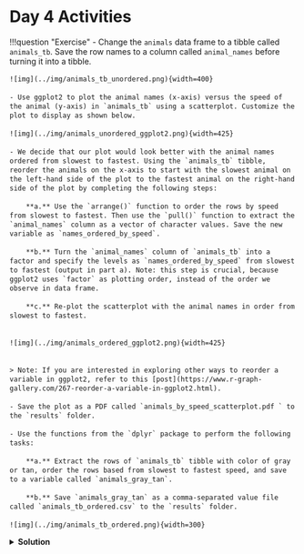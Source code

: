 # Day 4 Activities

!!!question "Exercise"
	- Change the `animals` data frame to a tibble called `animals_tb`. Save the row names to a column called `animal_names` before turning it into a tibble.

	![img](../img/animals_tb_unordered.png){width=400}
	
	- Use ggplot2 to plot the animal names (x-axis) versus the speed of the animal (y-axis) in `animals_tb` using a scatterplot. Customize the plot to display as shown below.

  	![img](../img/animals_unordered_ggplot2.png){width=425}

	- We decide that our plot would look better with the animal names ordered from slowest to fastest. Using the `animals_tb` tibble, reorder the animals on the x-axis to start with the slowest animal on the left-hand side of the plot to the fastest animal on the right-hand side of the plot by completing the following steps:

		**a.** Use the `arrange()` function to order the rows by speed from slowest to fastest. Then use the `pull()` function to extract the `animal_names` column as a vector of character values. Save the new variable as `names_ordered_by_speed`.

		**b.** Turn the `animal_names` column of `animals_tb` into a factor and specify the levels as `names_ordered_by_speed` from slowest to fastest (output in part a). Note: this step is crucial, because ggplot2 uses `factor` as plotting order, instead of the order we observe in data frame.
	
		**c.** Re-plot the scatterplot with the animal names in order from slowest to fastest.
	
	
  	![img](../img/animals_ordered_ggplot2.png){width=425}
	
	
	> Note: If you are interested in exploring other ways to reorder a variable in ggplot2, refer to this [post](https://www.r-graph-gallery.com/267-reorder-a-variable-in-ggplot2.html).
	
	- Save the plot as a PDF called `animals_by_speed_scatterplot.pdf ` to the `results` folder.

	- Use the functions from the `dplyr` package to perform the following tasks:

		**a.** Extract the rows of `animals_tb` tibble with color of gray or tan, order the rows based from slowest to fastest speed, and save to a variable called `animals_gray_tan`.
		
		**b.** Save `animals_gray_tan` as a comma-separated value file called `animals_tb_ordered.csv` to the `results` folder.	
	
  	![img](../img/animals_tb_ordered.png){width=300}
		
		
<details>
    <summary markdown='span'>
        <b>Solution
</b></summary>
	```r
	#1. Change the animals data frame to a tibble called animals_tb. Save the row names to a column called animal_names before turning it into a tibble.
	animals_tb <- animals %>%
        rownames_to_column(var = "animal_names") %>%
        as_tibble()

	#2. Use ggplot2 to plot the animal names (x-axis) versus the speed of the animal (y-axis) in animals_tb using a scatterplot. Customize the plot to display as shown below.
	ggplot(animals_tb) +
        geom_point(aes(x = animal_names, y = speed), color = "purple") +
        theme_bw() +
        ggtitle("Speed Comparisons Between Animals") + 
        ylab("Speed (km/h)") +
        xlab("Animal") +
        theme(plot.title=element_text(hjust=0.5))

	#3. We decide that our plot would look better with the animal names ordered from slowest to fastest. Using the animals_tb tibble, reorder the animals on the x-axis to start with the slowest animal on the left-hand side of the plot to the fastest animal on the right-hand side of the plot by completing the following steps:

	#a. Use the `arrange()` function to order the rows by speed from slowest to fastest. Then use the `pull()` function to extract the `animal_names` column as a vector of character values. Save the new variable as `names_ordered_by_speed`.

	names_ordered_by_speed <- animals_tb %>% arrange(speed) %>% pull(animal_names)
	
	#b. Turn the `animal_names` column of `animals_tb` into a factor and specify the levels as `names_ordered_by_speed` from slowest to fastest (output in part a). Note: this step is crucial, because ggplot2 uses `factor` as plotting order, instead of the order we observe in data frame.
	animals_tb$animal_names <- factor(animals_tb$animal_names, 
                                  levels = names_ordered_by_speed)

	#c. Re-plot the scatterplot with the animal names in order from slowest to fastest.
	ggplot(animals_tb) +
        geom_point(aes(x = animal_names, y = speed), color = "purple") +
        theme_bw() +
        ggtitle("Speed Comparisons Between Animals") + 
        ylab("Speed (km/h)") +
        xlab("Animal") +
        theme(plot.title=element_text(hjust=0.5))

	#4. Save the plot as a PDF called animals_by_speed_scatterplot.pdf to the results folder.
	pdf("results/animals_by_speed_scatterplot.pdf")

	ggplot(animals_tb) +
        geom_point(aes(x = animal_names, y = speed), color = "purple") +
        theme_bw() +
        ggtitle("Speed Comparisons Between Animals") + 
        ylab("Speed (km/h)") +
        xlab("Animal") +
        theme(plot.title=element_text(hjust=0.5))

	dev.off()

	#5. Use the functions from the dplyr package to perform the following tasks:

	#a. Extract the rows of animals_tb tibble with color of gray or tan, order the rows based from slowest to fastest speed, and save to a variable called animals_gray_tan.

	animals_gray_tan <- animals_tb %>% 
        filter(color == "Gray" | color == "Tan") %>%
        arrange(speed)

	#b. Save animals_gray_tan as a comma-separated value file called animals_tb_ordered.csv to the results folder.

	write.csv(animals_gray_tan,
          file = "results/animals_tb_ordered.csv",
          quote = FALSE)
	```